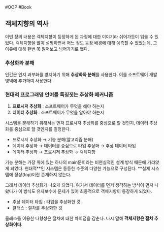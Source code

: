 #OOP #Book

## 객체지향의 역사
이번 장의 내용은 객체지향이 등장하게 된 과정에 대한 이야기라 쉬어가듯이 읽을 수 있었다. 객체지향을 많이 설명하면서 어느 정도 등장 배경에 대해 예측할 수 있었는데, 그 이유에 대해 한번 쭉 읽어보고 넘어가기로 했다.

### 추상화와 분해
인간은 인지 과부화를 방지하기 위해 **추상화와 분해**를 사용한다. 이를 소프트웨어 개발 영역에 추가하여 사용한다.

### 현대적 프로그래밍 언어를 특징짓는 추상화 메커니즘
1. **프로시저 추상화** : 소프트웨어가 무엇을 해야 하는지
2. **데이터 추상화** : 소프트웨어가 무엇을 알아야 하는지

시스템을 분해하기 위해서는 먼저 프로시저 추상화를 중심으로 할 것인지, 데이터 추상화를 중심으로 할 것인지를 결정한다.

+ 프로시저 추상화 → 기능 분해(알고리즘 분해)
+ 데이터 추상화 → 데이터를 중심으로 타입 추상화 → 추상 데이터 타입
+ 데이터 추상화 → 프로시저 추상화 → 객체지향

기능 분해는 가장 위에 있는 하나의 main문이라는 비현실적인 설계 방식 때문에 가라앉게 되었다. 현대적**인 시스템은 동등한 수준의 다양한 기능으로 구성된다. **실제 시스템에 정상(top)이란 존재하지 않는다.

그래서 데이터 추상화가 나오게 되었다. 여기서 데이터를 먼저 생각하는 방식이 먼저 나왔다가 이 방식도 유지보수에 문제가 있어 최종적으로 객체지향이 등장하게 되었다.

+ 추상 데이터 타입 : 타입을 추상화한 것
+ 클래스 : 절차를 추상화한 것

클래스를 이용한 다형성은 절차에 대한 차이점을 감춘다. 다시 말해 **객체지향은 절차 추상화이다.**
